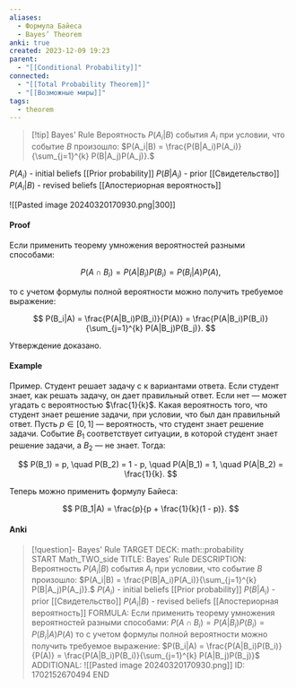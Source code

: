 ```yaml
---
aliases:
  - Формула Байеса
  - Bayes’ Theorem
anki: true
created: 2023-12-09 19:23
parent:
  - "[[Conditional Probability]]"
connected:
  - "[[Total Probability Theorem]]"
  - "[[Возможные миры]]"
tags:
  - theorem
---
```


> [!tip] Bayes' Rule
Вероятность $P(A_i|B)$ события $A_i$ при условии, что событие $B$ произошло:
$P(A_i|B) = \frac{P(B|A_i)P(A_i)}{\sum_{j=1}^{k} P(B|A_j)P(A_j)}.$

$P(A_i)$ - initial beliefs [[Prior probability]]
$P(B|A_i)$ - prior [[Свидетельство]]
$P(A_i|B)$ - revised beliefs [[Апостериорная вероятность]]

![[Pasted image 20240320170930.png|300]]


#### Proof
Если применить теорему умножения вероятностей разными способами:

$$ P(A \cap B_i) = P(A|B_i)P(B_i) = P(B_i|A)P(A), $$

то с учетом формулы полной вероятности можно получить требуемое выражение:

$$ P(B_i|A) = \frac{P(A|B_i)P(B_i)}{P(A)} = \frac{P(A|B_i)P(B_i)}{\sum_{j=1}^{k} P(A|B_j)P(B_j)}. $$

Утверждение доказано.

#### Example
Пример. Студент решает задачу с к вариантами ответа. Если студент знает, как решать задачу, он дает правильный ответ. Если нет — может угадать с вероятностью $\frac{1}{k}$. Какая вероятность того, что студент знает решение задачи, при условии, что был дан правильный ответ. Пусть $p \in [0,1]$ — вероятность, что студент знает решение задачи. Событие $B_1$ соответствует ситуации, в которой студент знает решение задачи, а $B_2$ — не знает. Тогда:

$$ P(B_1) = p, \quad P(B_2) = 1 - p, \quad P(A|B_1) = 1, \quad P(A|B_2) = \frac{1}{k}. $$

Теперь можно применить формулу Байеса:

$$ P(B_1|A) = \frac{p}{p + \frac{1}{k}(1 - p)}. $$

#### Anki
> [!question]- Bayes' Rule
TARGET DECK: math::probability  
START
Math_TWO_side
TITLE: Bayes' Rule
DESCRIPTION: Вероятность $P(A_i|B)$ события $A_i$ при условии, что событие $B$ произошло:
$P(A_i|B) = \frac{P(B|A_i)P(A_i)}{\sum_{j=1}^{k} P(B|A_j)P(A_j)}.$
$P(A_i)$ - initial beliefs [[Prior probability]]
$P(B|A_i)$ - prior [[Свидетельство]]
$P(A_i|B)$ - revised beliefs [[Апостериорная вероятность]]
FORMULA: Если применить теорему умножения вероятностей разными способами:
$P(A \cap B_i) = P(A|B_i)P(B_i) = P(B_i|A)P(A)$
то с учетом формулы полной вероятности можно получить требуемое выражение:
$P(B_i|A) = \frac{P(A|B_i)P(B_i)}{P(A)} = \frac{P(A|B_i)P(B_i)}{\sum_{j=1}^{k} P(A|B_j)P(B_j)}$
ADDITIONAL: ![[Pasted image 20240320170930.png]]
ID: 1702152670494
END







